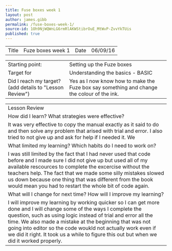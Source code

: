 ```yaml
---
title: Fuse boxes week 1
layout: post
author: james.gibb
permalink: /fuse-boxes-week-1/
source-id: 1Oh9NjWQWnLG6rmRlAKWStibrOuE_MtWvP-ZvvYkTUis
published: true
---
```

<table>
  <tr>
    <td>Title</td>
    <td>Fuze boxes week 1</td>
    <td>Date</td>
    <td>06/09/16</td>
  </tr>
</table>


<table>
  <tr>
    <td>Starting point:</td>
    <td>Setting up the Fuze boxes </td>
  </tr>
  <tr>
    <td>Target for </td>
    <td>Understanding the basics - BASIC</td>
  </tr>
  <tr>
    <td>Did I reach my target? 
(add details to "Lesson Review")</td>
    <td>Yes as I now know how to make the Fuze box say something and change the colour of the ink.</td>
  </tr>
</table>


<table>
  <tr>
    <td>Lesson Review</td>
  </tr>
  <tr>
    <td>How did I learn? What strategies were effective? </td>
  </tr>
  <tr>
    <td>It was very effective to copy the manual exactly as it said to do and then solve any problem that arised with trial and error. I also tried to not give up and ask for help if I needed it. We </td>
  </tr>
  <tr>
    <td>What limited my learning? Which habits do I need to work on? </td>
  </tr>
  <tr>
    <td>I was still limited by the fact that I had never used that code before and I made sure I did not give up but used all of my available rescources to complete the excercise without the teachers help. The fact that we made some silly mistakes slowed us down because one thing that was different from the book would mean you had to restart the whole bit of code again.</td>
  </tr>
  <tr>
    <td>What will I change for next time? How will I improve my learning?</td>
  </tr>
  <tr>
    <td>I will improve my learning by working quicker so I can get more done and I will change some of the ways I complete the question, such as using logic instead of trial and error all the time.
We also made a mistake at the beginning that was not going into editor so the code woukld not actually work even if we did it right. It took us a while to figure this out but when we did it worked properly. </td>
  </tr>
</table>


